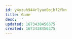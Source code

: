 ```yaml
---
id: y4yzuh944rlyao0ojbf2fkn
title: Game
desc: ''
updated: 1673438456375
created: 1673438456375
---
```


